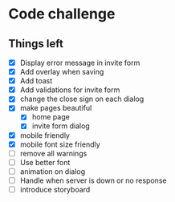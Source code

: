 # Code challenge

## Things left
- [x] Display error message in invite form
- [x] Add overlay when saving
- [x] Add toast
- [x] Add validations for invite form
- [x] change the close sign on each dialog  
- [x] make pages beautiful
  - [x] home page
  - [x] invite form dialog
- [x] mobile friendly 
- [x] mobile font size friendly 
- [ ] remove all warnings
- [ ] Use better font  
- [ ] animation on dialog
- [ ] Handle when server is down or no response
- [ ] introduce storyboard